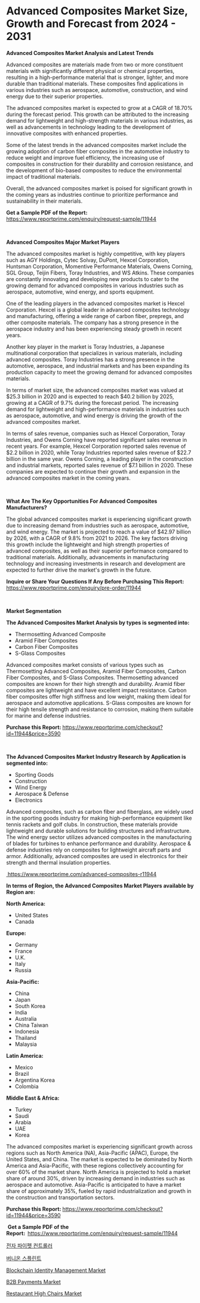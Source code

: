 <p><h1>Advanced Composites Market Size, Growth and Forecast from 2024 - 2031</h1></p><p><strong>Advanced Composites Market Analysis and Latest Trends</strong></p>
<p><p>Advanced composites are materials made from two or more constituent materials with significantly different physical or chemical properties, resulting in a high-performance material that is stronger, lighter, and more durable than traditional materials. These composites find applications in various industries such as aerospace, automotive, construction, and wind energy due to their superior properties.</p><p>The advanced composites market is expected to grow at a CAGR of 18.70% during the forecast period. This growth can be attributed to the increasing demand for lightweight and high-strength materials in various industries, as well as advancements in technology leading to the development of innovative composites with enhanced properties.</p><p>Some of the latest trends in the advanced composites market include the growing adoption of carbon fiber composites in the automotive industry to reduce weight and improve fuel efficiency, the increasing use of composites in construction for their durability and corrosion resistance, and the development of bio-based composites to reduce the environmental impact of traditional materials.</p><p>Overall, the advanced composites market is poised for significant growth in the coming years as industries continue to prioritize performance and sustainability in their materials.</p></p>
<p><strong>Get a Sample PDF of the Report:&nbsp;</strong> <a href="https://www.reportprime.com/enquiry/request-sample/11944">https://www.reportprime.com/enquiry/request-sample/11944</a></p>
<p>&nbsp;</p>
<p><strong>Advanced Composites Major Market Players</strong></p>
<p><p>The advanced composites market is highly competitive, with key players such as AGY Holdings, Cytec Solvay, DuPont, Hexcel Corporation, Huntsman Corporation, Momentive Performance Materials, Owens Corning, SGL Group, Teijin Fibers, Toray Industries, and WS Atkins. These companies are constantly innovating and developing new products to cater to the growing demand for advanced composites in various industries such as aerospace, automotive, wind energy, and sports equipment.</p><p>One of the leading players in the advanced composites market is Hexcel Corporation. Hexcel is a global leader in advanced composites technology and manufacturing, offering a wide range of carbon fiber, prepregs, and other composite materials. The company has a strong presence in the aerospace industry and has been experiencing steady growth in recent years.</p><p>Another key player in the market is Toray Industries, a Japanese multinational corporation that specializes in various materials, including advanced composites. Toray Industries has a strong presence in the automotive, aerospace, and industrial markets and has been expanding its production capacity to meet the growing demand for advanced composites materials.</p><p>In terms of market size, the advanced composites market was valued at $25.3 billion in 2020 and is expected to reach $40.2 billion by 2025, growing at a CAGR of 9.7% during the forecast period. The increasing demand for lightweight and high-performance materials in industries such as aerospace, automotive, and wind energy is driving the growth of the advanced composites market.</p><p>In terms of sales revenue, companies such as Hexcel Corporation, Toray Industries, and Owens Corning have reported significant sales revenue in recent years. For example, Hexcel Corporation reported sales revenue of $2.2 billion in 2020, while Toray Industries reported sales revenue of $22.7 billion in the same year. Owens Corning, a leading player in the construction and industrial markets, reported sales revenue of $7.1 billion in 2020. These companies are expected to continue their growth and expansion in the advanced composites market in the coming years.</p></p>
<p>&nbsp;</p>
<p><strong>What Are The Key Opportunities For Advanced Composites Manufacturers?</strong></p>
<p><p>The global advanced composites market is experiencing significant growth due to increasing demand from industries such as aerospace, automotive, and wind energy. The market is projected to reach a value of $42.97 billion by 2026, with a CAGR of 9.8% from 2021 to 2026. The key factors driving this growth include the lightweight and high strength properties of advanced composites, as well as their superior performance compared to traditional materials. Additionally, advancements in manufacturing technology and increasing investments in research and development are expected to further drive the market's growth in the future.</p></p>
<p><strong>Inquire or Share Your Questions If Any Before Purchasing This Report:</strong> <a href="https://www.reportprime.com/enquiry/pre-order/11944">https://www.reportprime.com/enquiry/pre-order/11944</a></p>
<p>&nbsp;</p>
<p><strong>Market Segmentation</strong></p>
<p><strong>The Advanced Composites Market Analysis by types is segmented into:</strong></p>
<p><ul><li>Thermosetting Advanced Composite</li><li>Aramid Fiber Composites</li><li>Carbon Fiber Composites</li><li>S-Glass Composites</li></ul></p>
<p><p>Advanced composites market consists of various types such as Thermosetting Advanced Composites, Aramid Fiber Composites, Carbon Fiber Composites, and S-Glass Composites. Thermosetting advanced composites are known for their high strength and durability. Aramid fiber composites are lightweight and have excellent impact resistance. Carbon fiber composites offer high stiffness and low weight, making them ideal for aerospace and automotive applications. S-Glass composites are known for their high tensile strength and resistance to corrosion, making them suitable for marine and defense industries.</p></p>
<p><strong>Purchase this Report:&nbsp;</strong><a href="https://www.reportprime.com/checkout?id=11944&price=3590">https://www.reportprime.com/checkout?id=11944&price=3590</a></p>
<p>&nbsp;</p>
<p><strong>The Advanced Composites Market Industry Research by Application is segmented into:</strong></p>
<p><ul><li>Sporting Goods</li><li>Construction</li><li>Wind Energy</li><li>Aerospace & Defense</li><li>Electronics</li></ul></p>
<p><p>Advanced composites, such as carbon fiber and fiberglass, are widely used in the sporting goods industry for making high-performance equipment like tennis rackets and golf clubs. In construction, these materials provide lightweight and durable solutions for building structures and infrastructure. The wind energy sector utilizes advanced composites in the manufacturing of blades for turbines to enhance performance and durability. Aerospace & defense industries rely on composites for lightweight aircraft parts and armor. Additionally, advanced composites are used in electronics for their strength and thermal insulation properties.</p></p>
<p><a href="https://www.reportprime.com/advanced-composites-r11944">&nbsp;https://www.reportprime.com/advanced-composites-r11944</a></p>
<p><strong>In terms of Region, the Advanced Composites Market Players available by Region are:</strong></p>
<p>
    <p> <strong> North America: </strong>
        <ul>
            <li>United States</li>
            <li>Canada</li>
        </ul>
        </p> 
    <p> <strong> Europe: </strong>
        <ul>
            <li>Germany</li>
            <li>France</li>
            <li>U.K.</li>
            <li>Italy</li>
            <li>Russia</li>
        </ul>
        </p> 
    <p> <strong> Asia-Pacific: </strong>
        <ul>
            <li>China</li>
            <li>Japan</li>
            <li>South Korea</li>
            <li>India</li>
            <li>Australia</li>
            <li>China Taiwan</li>
            <li>Indonesia</li>
            <li>Thailand</li>
            <li>Malaysia</li>
        </ul>
        </p> 
    <p> <strong> Latin America: </strong>
        <ul>
            <li>Mexico</li>
            <li>Brazil</li>
            <li>Argentina Korea</li>
            <li>Colombia</li>
        </ul>
        </p> 
    <p> <strong> Middle East & Africa: </strong>
        <ul>
            <li>Turkey</li>
            <li>Saudi</li>
            <li>Arabia</li>
            <li>UAE</li>
            <li>Korea</li>
        </ul>
    </p>
    </p>
<p><p>The advanced composites market is experiencing significant growth across regions such as North America (NA), Asia-Pacific (APAC), Europe, the United States, and China. The market is expected to be dominated by North America and Asia-Pacific, with these regions collectively accounting for over 60% of the market share. North America is projected to hold a market share of around 30%, driven by increasing demand in industries such as aerospace and automotive. Asia-Pacific is anticipated to have a market share of approximately 35%, fueled by rapid industrialization and growth in the construction and transportation sectors.</p></p>
<p><strong>Purchase this Report: </strong><a href="https://www.reportprime.com/checkout?id=11944&price=3590">https://www.reportprime.com/checkout?id=11944&price=3590</a></p>
<p>&nbsp;<strong>Get a Sample PDF of the Report:&nbsp;&nbsp;</strong><a href="https://www.reportprime.com/enquiry/request-sample/11944">https://www.reportprime.com/enquiry/request-sample/11944</a></p>
<p><strong></strong></p>
<p><p><a href="https://medium.com/@harrymoreno266/%EC%A0%84%EC%9E%90-%ED%94%BC%ED%8E%AB-%EC%BB%A8%ED%8A%B8%EB%A1%A4%EB%9F%AC-%EC%8B%9C%EC%9E%A5-%EA%B7%9C%EB%AA%A8-%EC%84%B1%EC%9E%A5-%EB%8F%99%ED%96%A5-%ED%86%B5%EA%B3%84-%EB%B0%8F-%EC%98%88%EC%B8%A1-2024-2031-dec099dc6cdc">전자 파이펫 컨트롤러</a></p><p><a href="https://medium.com/@harrymoreno266/%EA%B8%80%EB%A1%9C%EB%B2%8C-%EB%B0%9C%EA%B0%80%EB%9D%BD-%EA%B3%A8%EC%A0%88-%EA%B5%90%EC%A0%95%EA%B8%B0-%EC%8B%9C%EC%9E%A5-%EB%B6%84%EC%84%9D-%ED%8A%B8%EB%A0%8C%EB%93%9C-%EC%98%88%EC%B8%A1-%EB%B0%8F-%EC%84%B1%EC%9E%A5-%EA%B8%B0%ED%9A%8C-2024-2031-101%ED%8E%98%EC%9D%B4%EC%A7%80-%EB%B3%B4%EA%B3%A0%EC%84%9C-65a538917ec3">버니온 스플린트</a></p><p><a href="https://issuu.com/reportprime-2/docs/blockchain-identity-management-market-size-2030.pp">Blockchain Identity Management Market</a></p><p><a href="https://issuu.com/reportprime-2/docs/b2b-payments-market-size-2030.pptx">B2B Payments Market</a></p><p><a href="https://medium.com/@jhydehele7/restaurant-high-chairs-market-size-growth-and-industry-analysis-by-market-segmentation-and-e258ef0c03f9">Restaurant High Chairs Market</a></p></p>